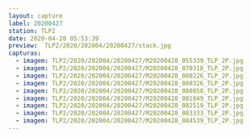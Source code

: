 ```yaml
---
layout: capture
label: 20200427
station: TLP2
date: 2020-04-28 05:53:39
preview:  TLP2/2020/202004/20200427/stack.jpg
capturas:
  - imagem: TLP2/2020/202004/20200427/M20200428_055339_TLP_2P.jpg
  - imagem: TLP2/2020/202004/20200427/M20200428_070318_TLP_2P.jpg
  - imagem: TLP2/2020/202004/20200427/M20200428_080226_TLP_2P.jpg
  - imagem: TLP2/2020/202004/20200427/M20200428_080326_TLP_2P.jpg
  - imagem: TLP2/2020/202004/20200427/M20200428_080858_TLP_2P.jpg
  - imagem: TLP2/2020/202004/20200427/M20200428_081849_TLP_2P.jpg
  - imagem: TLP2/2020/202004/20200427/M20200428_082519_TLP_2P.jpg
  - imagem: TLP2/2020/202004/20200427/M20200428_083333_TLP_2P.jpg
  - imagem: TLP2/2020/202004/20200427/M20200428_084539_TLP_2P.jpg
---
```

